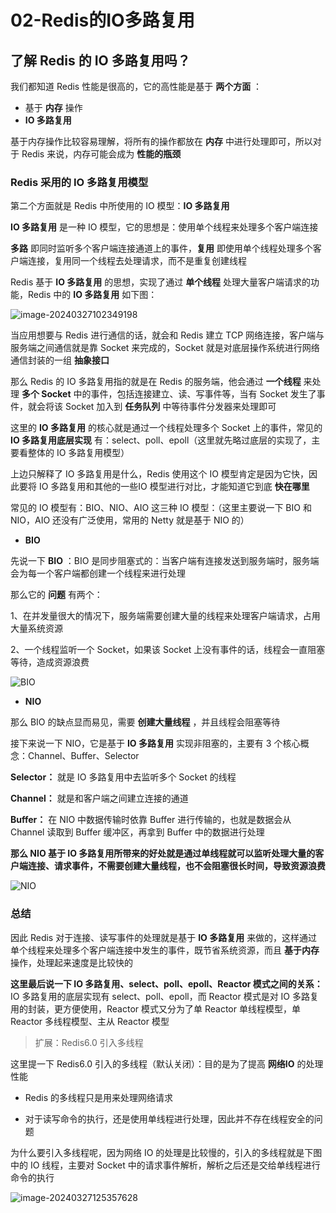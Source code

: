 # 02-Redis的IO多路复用
## 了解 Redis 的 IO 多路复用吗？

我们都知道 Redis 性能是很高的，它的高性能是基于 **两个方面** ：

- 基于 **内存** 操作
- **IO 多路复用**

基于内存操作比较容易理解，将所有的操作都放在 **内存** 中进行处理即可，所以对于 Redis 来说，内存可能会成为 **性能的瓶颈**



### Redis 采用的 IO 多路复用模型

第二个方面就是 Redis 中所使用的 IO 模型：**IO 多路复用**

**IO 多路复用** 是一种 IO 模型，它的思想是：使用单个线程来处理多个客户端连接

**多路** 即同时监听多个客户端连接通道上的事件，**复用** 即使用单个线程处理多个客户端连接，复用同一个线程去处理请求，而不是重复创建线程

Redis 基于 **IO 多路复用** 的思想，实现了通过 **单个线程** 处理大量客户端请求的功能，Redis 中的 **IO 多路复用** 如下图：

![image-20240327102349198](https://11laile-note-img.oss-cn-beijing.aliyuncs.com/image-20240327102349198.png)

当应用想要与 Redis 进行通信的话，就会和 Redis 建立 TCP 网络连接，客户端与服务端之间通信就是靠 Socket 来完成的，Socket 就是对底层操作系统进行网络通信封装的一组 **抽象接口**

那么 Redis 的 IO 多路复用指的就是在 Redis 的服务端，他会通过 **一个线程** 来处理 **多个 Socket** 中的事件，包括连接建立、读、写事件等，当有 Socket 发生了事件，就会将该 Socket 加入到 **任务队列** 中等待事件分发器来处理即可

这里的 **IO 多路复用** 的核心就是通过一个线程处理多个 Socket 上的事件，常见的 **IO 多路复用底层实现** 有：select、poll、epoll（这里就先略过底层的实现了，主要看整体的 IO 多路复用模型）





上边只解释了 IO 多路复用是什么，Redis 使用这个 IO 模型肯定是因为它快，因此要将 IO 多路复用和其他的一些IO 模型进行对比，才能知道它到底 **快在哪里**

常见的 IO 模型有：BIO、NIO、AIO 这三种 IO 模型：（这里主要说一下 BIO 和 NIO，AIO 还没有广泛使用，常用的 Netty 就是基于 NIO 的）

- **BIO** 

先说一下 **BIO** ：BIO 是同步阻塞式的：当客户端有连接发送到服务端时，服务端会为每一个客户端都创建一个线程来进行处理

那么它的 **问题** 有两个：

1、在并发量很大的情况下，服务端需要创建大量的线程来处理客户端请求，占用大量系统资源

2、一个线程监听一个 Socket，如果该 Socket 上没有事件的话，线程会一直阻塞等待，造成资源浪费

![BIO](https://11laile-note-img.oss-cn-beijing.aliyuncs.com/1705479146307.png)

- **NIO**

那么 BIO 的缺点显而易见，需要 **创建大量线程** ，并且线程会阻塞等待

接下来说一下 NIO，它是基于 **IO 多路复用** 实现非阻塞的，主要有 3 个核心概念：Channel、Buffer、Selector

**Selector：** 就是 IO 多路复用中去监听多个 Socket 的线程

**Channel：** 就是和客户端之间建立连接的通道

**Buffer：** 在 NIO 中数据传输时依靠 Buffer 进行传输的，也就是数据会从 Channel 读取到 Buffer 缓冲区，再拿到 Buffer 中的数据进行处理

**那么 NIO 基于 IO 多路复用所带来的好处就是通过单线程就可以监听处理大量的客户端连接、请求事件，不需要创建大量线程，也不会阻塞很长时间，导致资源浪费**

![NIO](https://11laile-note-img.oss-cn-beijing.aliyuncs.com/1705479910470.png)





### 总结

因此 Redis 对于连接、读写事件的处理就是基于 **IO 多路复用** 来做的，这样通过单个线程来处理多个客户端连接中发生的事件，既节省系统资源，而且 **基于内存** 操作，处理起来速度是比较快的



**这里最后说一下 IO 多路复用、select、poll、epoll、Reactor 模式之间的关系：** IO 多路复用的底层实现有 select、poll、epoll，而 Reactor 模式是对 IO 多路复用的封装，更方便使用，Reactor 模式又分为了单 Reactor 单线程模型，单 Reactor 多线程模型、主从 Reactor 模型



> 扩展：Redis6.0 引入多线程

这里提一下 Redis6.0 引入的多线程（默认关闭）：目的是为了提高 **网络IO** 的处理性能

- Redis 的多线程只是用来处理网络请求

- 对于读写命令的执行，还是使用单线程进行处理，因此并不存在线程安全的问题

为什么要引入多线程呢，因为网络 IO 的处理是比较慢的，引入的多线程就是下图中的 IO 线程，主要对 Socket 中的请求事件解析，解析之后还是交给单线程进行命令的执行

![image-20240327125357628](https://11laile-note-img.oss-cn-beijing.aliyuncs.com/image-20240327125357628.png)









